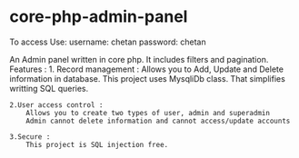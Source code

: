 # core-php-admin-panel
To access Use:
username: chetan password: chetan

An Admin panel written in core php. It includes filters and pagination.
Features :
	1. Record management :
		Allows you to Add, Update and Delete information in database. 
		This project uses MysqliDb class. That simplifies writting SQL queries.


	2.User access control : 
		Allows you to create two types of user, admin and superadmin
		Admin cannot delete information and cannot access/update accounts
		
	3.Secure :
		This project is SQL injection free.
		
		
